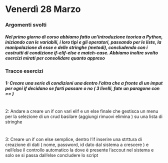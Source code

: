 <h1 align="left"> Venerdì 28 Marzo</h1>

###

<h3 align="left"> Argomenti svolti</h3>
<h5 align="left"> Nel primo giorno di corso abbiamo fatto un'introduzione teorica a Python, iniziando con le variabili, i loro tipi e gli operatori, passando per le liste, la manipolazione di esse e delle stringhe (metodi), concludendo con i costrutti di condizione if-elif-else e match-case. Abbiamo inoltre svolto esercizi mirati per consolidare quanto appreso </h5>

###

<h3 align="left"> Tracce esercizi  </h3>
<h5 align="left"> 1: Creare una serie di condizioni una dentro l’altra che a fronte di un
imput per ogni if decidano se farti passare o no ( 3 livelli, fate un paragone con == )
  
#

2: Andare a creare un if con vari elif e un else finale che gestisca un
menu per la selezione di un crud basilare (aggiungi rimuovi elimina )
su una lista di stringhe

#

3: Creare un if con else semplice, dentro l’if inserire una strttura di
creazione di dati ( nome, password, id dato dal sistema a crescere  ) e
nell’else il controllo automatico la dove è presente l’accout nel sistema
e solo se si passa dall’else concludere lo script

#


</h5>
